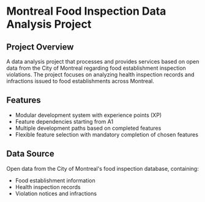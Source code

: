 # Montreal Food Inspection Data Analysis Project

## Project Overview
A data analysis project that processes and provides services based on open data from the City of Montreal regarding food establishment inspection violations. The project focuses on analyzing health inspection records and infractions issued to food establishments across Montreal.

## Features
- Modular development system with experience points (XP)
- Feature dependencies starting from A1
- Multiple development paths based on completed features
- Flexible feature selection with mandatory completion of chosen features

## Data Source
Open data from the City of Montreal's food inspection database, containing:
- Food establishment information
- Health inspection records
- Violation notices and infractions

